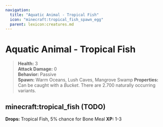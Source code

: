 ```yaml
---
navigation:
  title: "Aquatic Animal - Tropical Fish"
  icon: "minecraft:tropical_fish_spawn_egg"
  parent: lexicon:creatures.md
---
```


# Aquatic Animal - Tropical Fish

> __Health:__ 3     
> __Attack Damage:__ 0    
> __Behavior:__ Passive      
> __Spawn:__ Warm Oceans, Lush Caves, Mangrove Swamp 
> __Properties:__ 
Can be caught with a *Bucket*. There are 2.700 naturally occurring variants.

## minecraft:tropical_fish (TODO)

<GameScene zoom={2}>
  <Entity id="minecraft:tropical_fish" />
</GameScene>

__Drops:__ Tropical Fish, 5% chance for Bone Meal  __XP:__ 1-3

